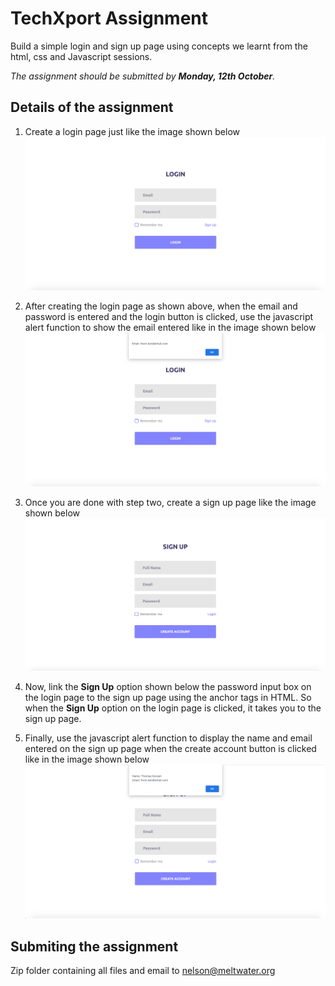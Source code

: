 # TechXport Assignment

Build a simple login and sign up page using concepts we learnt from the html, css and Javascript sessions.  

*The assignment should be submitted by **Monday, 12th October**.*

## Details of the assignment

1. Create a login page just like the image shown below  ![GitHub Logo](/login_page.png)

1. After creating the login page as shown above, when the email and password is entered and the login button is clicked, use the javascript alert function to show the email entered like in the image shown below  ![GitHub Logo](/login_and_popup.png)

1. Once you are done with step two, create a sign up page like the image shown below  ![GitHub Logo](/sign_up.png)

1. Now, link the **Sign Up** option shown below the password input box on the login page to the sign up page using the anchor tags in HTML. So when the **Sign Up** option on the login page is clicked, it takes you to the sign up page.

1. Finally, use the javascript alert function to display the name and email entered on the sign up page when the create account button is clicked like in the image shown below  ![GitHub Logo](/sign_up_and_popup.png)

## Submiting the assignment
Zip folder containing all files and email to nelson@meltwater.org
